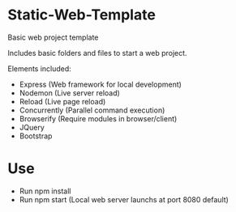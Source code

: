 # Static-Web-Template

Basic web project template

Includes basic folders and files to start a web project.

Elements included:

- Express (Web framework for local development)
- Nodemon (Live server reload)
- Reload (Live page reload)
- Concurrently (Parallel command execution)
- Browserify (Require modules in browser/client)
- JQuery
- Bootstrap

# Use

- Run npm install
- Run npm start (Local web server launchs at port 8080 default)


